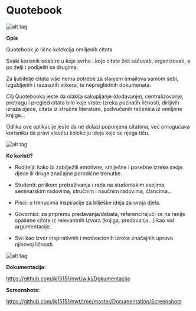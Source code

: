 # Quotebook

![alt tag](http://i.imgur.com/oNi7UWP.png)

**Opis**

Quotebook je lična kolekcija omiljenih citata.

Svaki korisnik odabire u koje svrhe i koje citate želi sačuvati, organizovati, a po želji i podijeliti sa drugima.

Za ljubitelje citata više nema potrebe za slanjem emailova samom sebi, izgubljenih i razasutih stikera, te nepreglednih dokumenata.

Cilj Quotebooka jeste da olakša sakupljanje (dodavanje), centralizovanje, pretragu i pregled citata bilo koje vrste: izreka poznatih ličnosti, dirljivih izraza djece, citata iz stručne literature, podvučenih rečenica iz omiljene knjige...

Odlika ove aplikacije jeste da ne dolazi popunjena citatima, već omogućava korisniku da pravi vlastitu kolekciju ideja koje se njega tiču.

![alt tag](http://i.imgur.com/rdjXjxH.png)


**Ko koristi?**

- Roditelji: kako bi zabilježili emotivne, smiješne i posebne izreke svoje djece ili druge značajne porodične trenutke.

- Studenti: prilikom pretraživanja i rada na studentskim esejima, seminarskim radovima, stručnim i naučnim radovima, člancima...

- Pisci: u trenucima inspiracije za bilješke ideja za svoja djela.

- Govornici: za pripremu predavanja/debata, referencirajući se na ranije spašene citate iz relevantnih izvora (knjiga, predavanja...) kao vid argumentacije.

- Svi: kao izvor inspirativnih i motivacionih izreka značajnih upravo njihovoj ličnosti.

![alt tag](http://i.imgur.com/qxHMfBA.png)

**Dokumentacija:**

https://github.com/ik15151/nwt/wiki/Dokumentacija

**Screenshots:**

https://github.com/ik15151/nwt/tree/master/Documentation/Screenshots


